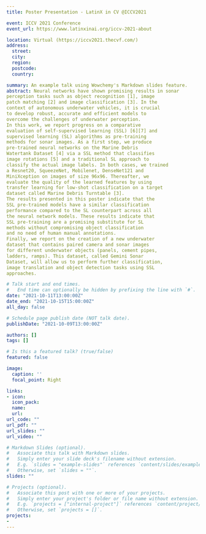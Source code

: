 ```yaml
---
title: Poster Presentation - LatinX in CV @ICCV2021

event: ICCV 2021 Conference
event_url: https://www.latinxinai.org/iccv-2021-about

location: Virtual (https://iccv2021.thecvf.com/)
address:
  street:
  city: 
  region: 
  postcode: 
  country:

summary: An example talk using Wowchemy's Markdown slides feature.
abstract: Neural networks have shown promising results in sonar
perception tasks such as object recognition [1], image
patch matching [2] and image classification [3]. In the
context of autonomous underwater vehicles, it is crucial
to develop robust, accurate and efficient models to
overcome the challenges of underwater perception.
In this work, we report progress on a comparative
evaluation of self-supervised learning (SSL) [6][7] and
supervised learning (SL) algorithms as pre-training
methods for sonar images. As a first step, we produce
pre-trained neural networks on the Marine Debris
Watertank Dataset [4] via a SSL method that classifies
image rotations [5] and a traditional SL approach to
classify the actual image labels. In both cases, we trained
a Resnet20, SqueezeNet, Mobilenet, DenseNet121 and
MiniXception on images of size 96x96. Thereafter, we
evaluate the quality of the learned features by using
transfer learning for low-shot classification on a target
dataset called Marine Debris Turntable [3].
The results presented in this poster indicate that the
SSL pre-trained models have a similar classification
performance compared to the SL counterpart across all
the neural network models. These results indicate that
SSL pre-training are a promising substitute for SL
methods without compromising object classification
and no need of human manual annotations.
Finally, we report on the creation of a new underwater
dataset that contains paired camera and sonar images
for different underwater objects (panels, cement pipes,
ladders, ramps). This dataset, called Gemini Sonar
Dataset, will allow us to perform further classification,
image translation and object detection tasks using SSL
approaches.

# Talk start and end times.
#   End time can optionally be hidden by prefixing the line with `#`.
date: "2021-10-11T13:00:00Z"
date_end: "2021-10-15T15:00:00Z"
all_day: false

# Schedule page publish date (NOT talk date).
publishDate: "2021-10-09T13:00:00Z"

authors: []
tags: []

# Is this a featured talk? (true/false)
featured: false

image:
  caption: ''
  focal_point: Right

links:
- icon: 
  icon_pack: 
  name: 
  url:
url_code: ""
url_pdf: ""
url_slides: ""
url_video: ""

# Markdown Slides (optional).
#   Associate this talk with Markdown slides.
#   Simply enter your slide deck's filename without extension.
#   E.g. `slides = "example-slides"` references `content/slides/example-slides.md`.
#   Otherwise, set `slides = ""`.
slides: ""

# Projects (optional).
#   Associate this post with one or more of your projects.
#   Simply enter your project's folder or file name without extension.
#   E.g. `projects = ["internal-project"]` references `content/project/deep-learning/index.md`.
#   Otherwise, set `projects = []`.
projects:
-
---
```

